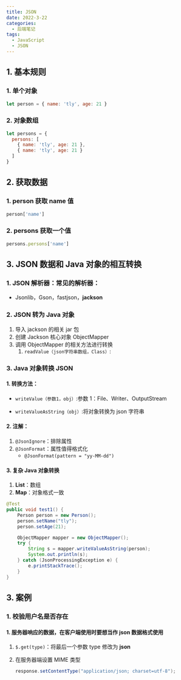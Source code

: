 ```yaml
---
title: JSON
date: 2022-3-22
categories:
  - 后端笔记
tags:
  - JavaScript
  - JSON
---
```


## 1. 基本规则

### 1. 单个对象

```javascript
let person = { name: 'tly', age: 21 }
```

### 2. 对象数组

```javascript
let persons = {
  persons: [
    { name: 'tly', age: 21 },
    { name: 'tly', age: 21 }
  ]
}
```

## 2. 获取数据

### 1. person 获取 name 值

```javascript
person['name']
```

### 2. persons 获取一个值

```javascript
persons.persons['name']
```

## 3. JSON 数据和 Java 对象的相互转换

### 1. JSON 解析器：常见的解析器：

- Jsonlib，Gson，fastjson，**jackson**

### 2. JSON 转为 Java 对象

1. 导入 jackson 的相关 jar 包
2. 创建 Jackson 核心对象 ObjectMapper
3. 调用 ObjectMapper 的相关方法进行转换
   1. `readValue（json字符串数组，Class）`:

### 3. Java 对象转换 JSON

#### 1. 转换方法：

- `writeValue（参数1，obj）`:参数 1：File、Writer、OutputStream

- `writeValueAsString（obj）`:将对象转换为 json 字符串

#### 2. 注解：

1. `@JsonIgnore`：排除属性
2. `@JsonFormat`：属性值得格式化
   - `@JsonFormat(pattern = "yy-MM-dd")`

#### 3. 复杂 Java 对象转换

1. **List**：数组
2. **Map**：对象格式一致

```java
@Test
public void test1() {
    Person person = new Person();
    person.setName("tly");
    person.setAge(21);

    ObjectMapper mapper = new ObjectMapper();
    try {
        String s = mapper.writeValueAsString(person);
        System.out.println(s);
    } catch (JsonProcessingException e) {
        e.printStackTrace();
    }
}
```

## 3. 案例

### 1. 校验用户名是否存在

#### 1. 服务器响应的数据，在客户端使用时要想当作 **json** 数据格式使用

1. `$.get(type)`：将最后一个参数 type 修改为 **json**

2. 在服务器端设置 MIME 类型

   ```java
   response.setContentType("application/json; charset=utf-8");
   ```
